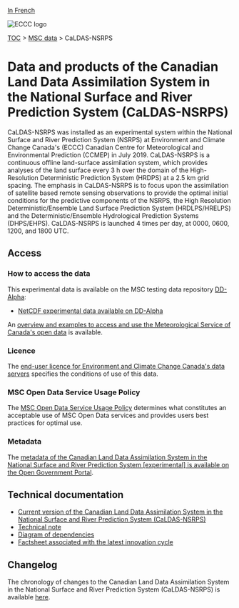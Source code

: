 [In French](readme_caldas-nsrps_fr.md)

![ECCC logo](../../img_eccc-logo.png)

[TOC](../../readme_en.md) > [MSC data](../readme_en.md) > CaLDAS-NSRPS

# Data and products of the Canadian Land Data Assimilation System in the National Surface and River Prediction System (CaLDAS-NSRPS) 

CaLDAS-NSRPS was installed as an experimental system within the National Surface and River Prediction System (NSRPS) at Environment and Climate Change Canada's (ECCC) Canadian Centre for Meteorological and Environmental Prediction (CCMEP) in July 2019. CaLDAS-NSRPS is a continuous offline land-surface assimilation system, which provides analyses of the land surface every 3 h over the domain of the High-Resolution Deterministic Prediction System (HRDPS) at a 2.5 km grid spacing. The emphasis in CaLDAS-NSRPS is to focus upon the assimilation of satellite based remote sensing observations to provide the optimal initial conditions for the predictive components of the NSRPS, the High Resolution Deterministic/Ensemble Land Surface Prediction System (HRDLPS/HRELPS) and the Deterministic/Ensemble Hydrological Prediction Systems (DHPS/EHPS). CaLDAS-NSRPS is launched 4 times per day, at 0000, 0600, 1200, and 1800 UTC.

## Access

### How to access the data 

This experimental data is available on the MSC testing data repository [DD-Alpha](../../msc-datamart/readme_en.md):

* [NetCDF experimental data available on DD-Alpha](readme_caldas-nsrps-datamart_en.md) 

An [overview and examples to access and use the Meteorological Service of Canada's open data](../../usage/readme_en.md) is available.

### Licence

The [end-user licence for Environment and Climate Change Canada's data servers](../../licence/readme_en.md) specifies the conditions of use of this data.

### MSC Open Data Service Usage Policy

The [MSC Open Data Service Usage Policy](../../usage-policy/readme_en.md) determines what constitutes an acceptable use of MSC Open Data services and provides users best practices for optimal use.

### Metadata

The [metadata of the Canadian Land Data Assimilation System in the National Surface and River Prediction System [experimental] is available on the Open Government Portal](https://open.canada.ca/data/en/dataset/3959c86b-b555-4ad8-9fcc-8fecfb79918c).

## Technical documentation

* [Current version of the Canadian Land Data Assimilation System in the National Surface and River Prediction System (CaLDAS-NSRPS)](https://collaboration.cmc.ec.gc.ca/cmc/cmoi/product_guide/docs/fact_sheets/factsheet_caldas-nsrps-310_e.pdf)
* [Technical note](https://collaboration.cmc.ec.gc.ca/cmc/CMOI/product_guide/docs/tech_notes/technote_caldas-nsrps_e.pdf)
* [Diagram of dependencies](https://collaboration.cmc.ec.gc.ca/cmc/cmos/public_doc/msc-data/nwep-dependency-diagrams/system_NSRPS-CaLDAS_en.svg)
* [Factsheet associated with the latest innovation cycle](https://collaboration.cmc.ec.gc.ca/cmc/cmoi/product_guide/docs/fact_sheets/factsheet_caldas-nsrps_f.pdf)

## Changelog 

The chronology of changes to the Canadian Land Data Assimilation System in the National Surface and River Prediction System (CaLDAS-NSRPS) is available [here](changelog_caldas-nsrps_en.md).

